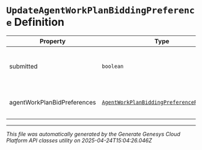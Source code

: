 # `UpdateAgentWorkPlanBiddingPreference` Definition

| Property | Type | Required | Description |
|----------|------|----------|-------------|
| submitted | `boolean` | Yes | Whether the preference is submitted |
| agentWorkPlanBidPreferences | [`AgentWorkPlanBiddingPreferenceRequest[]`](agentworkplanbiddingpreferencerequest-definition.md) | Yes | The list of work plan bidding preferences |

---

*This file was automatically generated by the Generate Genesys Cloud Platform API classes utility on 2025-04-24T15:04:26.046Z*